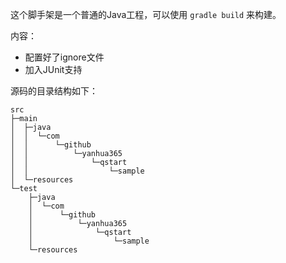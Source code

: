 这个脚手架是一个普通的Java工程，可以使用 `gradle build` 来构建。

内容：

- 配置好了ignore文件
- 加入JUnit支持


源码的目录结构如下：
```
src
├─main
│  ├─java
│  │  └─com
│  │      └─github
│  │          └─yanhua365
│  │              └─qstart
│  │                  └─sample
│  └─resources
└─test
    ├─java
    │  └─com
    │      └─github
    │          └─yanhua365
    │              └─qstart
    │                  └─sample
    └─resources
```
